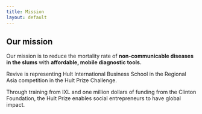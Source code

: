 ```yaml
---
title: Mission
layout: default
---
```

<h2>Our mission</h2>

Our mission is to reduce the mortality rate of **non-communicable diseases in the slums** with **affordable, mobile diagnostic tools.** 


Revive is representing Hult International Business School in the Regional Asia competition in the Hult Prize Challenge.


Through training from IXL and one million dollars of funding from the Clinton Foundation, the Hult Prize enables social entrepreneurs to have global impact.
